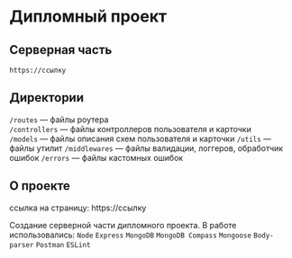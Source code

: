 # Дипломный проект

## Серверная часть
```
https://ссылку 
```

## Директории

`/routes` — файлы роутера  
`/controllers` — файлы контроллеров пользователя и карточки   
`/models` — файлы описания схем пользователя и карточки 
`/utils` — файлы утилит 
`/middlewares` — файлы валидации, логгеров, обработчик ошибок 
`/errors` — файлы кастомных ошибок

## О проекте

ссылка на страницу: https://ссылку 

Создание серверной части дипломного проекта.
В работе использовались:
`Node`
`Express`
`MongoDB`
`MongoDB Compass`
`Mongoose`
`Body-parser`
`Postman`
`ESLint`
